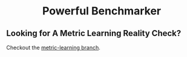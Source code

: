 <h1 align="center">
 Powerful Benchmarker
</h1>

## Looking for A Metric Learning Reality Check?
Checkout the [metric-learning branch](https://github.com/KevinMusgrave/powerful-benchmarker/tree/metric-learning).